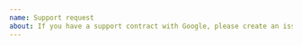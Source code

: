 ```yaml
---
name: Support request
about: If you have a support contract with Google, please create an issue in the Google Cloud Support console.
---
```


